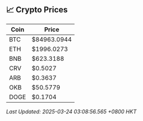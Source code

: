 ## 📈 Crypto Prices

| Coin | Price |
| ---- | ----- |
| BTC | $84963.0944 |
| ETH | $1996.0273 |
| BNB | $623.3188 |
| CRV | $0.5027 |
| ARB | $0.3637 |
| OKB | $50.5779 |
| DOGE | $0.1704 |

_Last Updated: 2025-03-24 03:08:56.565 +0800 HKT_